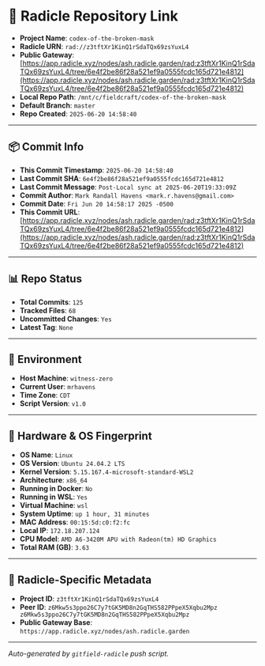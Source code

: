 # 🔗 Radicle Repository Link

- **Project Name**: `codex-of-the-broken-mask`
- **Radicle URN**: `rad://z3tftXr1KinQ1rSdaTQx69zsYuxL4`
- **Public Gateway**: [https://app.radicle.xyz/nodes/ash.radicle.garden/rad:z3tftXr1KinQ1rSdaTQx69zsYuxL4/tree/6e4f2be86f28a521ef9a0555fcdc165d721e4812](https://app.radicle.xyz/nodes/ash.radicle.garden/rad:z3tftXr1KinQ1rSdaTQx69zsYuxL4/tree/6e4f2be86f28a521ef9a0555fcdc165d721e4812)
- **Local Repo Path**: `/mnt/c/fieldcraft/codex-of-the-broken-mask`
- **Default Branch**: `master`
- **Repo Created**: `2025-06-20 14:58:40`

---

## 📦 Commit Info

- **This Commit Timestamp**: `2025-06-20 14:58:40`
- **Last Commit SHA**: `6e4f2be86f28a521ef9a0555fcdc165d721e4812`
- **Last Commit Message**: `Post-Local sync at 2025-06-20T19:33:09Z`
- **Commit Author**: `Mark Randall Havens <mark.r.havens@gmail.com>`
- **Commit Date**: `Fri Jun 20 14:58:17 2025 -0500`
- **This Commit URL**: [https://app.radicle.xyz/nodes/ash.radicle.garden/rad:z3tftXr1KinQ1rSdaTQx69zsYuxL4/tree/6e4f2be86f28a521ef9a0555fcdc165d721e4812](https://app.radicle.xyz/nodes/ash.radicle.garden/rad:z3tftXr1KinQ1rSdaTQx69zsYuxL4/tree/6e4f2be86f28a521ef9a0555fcdc165d721e4812)

---

## 📊 Repo Status

- **Total Commits**: `125`
- **Tracked Files**: `68`
- **Uncommitted Changes**: `Yes`
- **Latest Tag**: `None`

---

## 🧭 Environment

- **Host Machine**: `witness-zero`
- **Current User**: `mrhavens`
- **Time Zone**: `CDT`
- **Script Version**: `v1.0`

---

## 🧬 Hardware & OS Fingerprint

- **OS Name**: `Linux`
- **OS Version**: `Ubuntu 24.04.2 LTS`
- **Kernel Version**: `5.15.167.4-microsoft-standard-WSL2`
- **Architecture**: `x86_64`
- **Running in Docker**: `No`
- **Running in WSL**: `Yes`
- **Virtual Machine**: `wsl`
- **System Uptime**: `up 1 hour, 31 minutes`
- **MAC Address**: `00:15:5d:c0:f2:fc`
- **Local IP**: `172.18.207.124`
- **CPU Model**: `AMD A6-3420M APU with Radeon(tm) HD Graphics`
- **Total RAM (GB)**: `3.63`

---

## 🌱 Radicle-Specific Metadata

- **Project ID**: `z3tftXr1KinQ1rSdaTQx69zsYuxL4`
- **Peer ID**: `z6Mkw5s3ppo26C7y7tGK5MD8n2GqTHS582PPpeX5Xqbu2Mpz
z6Mkw5s3ppo26C7y7tGK5MD8n2GqTHS582PPpeX5Xqbu2Mpz`
- **Public Gateway Base**: `https://app.radicle.xyz/nodes/ash.radicle.garden`

---

_Auto-generated by `gitfield-radicle` push script._
